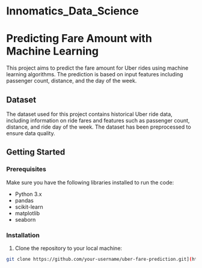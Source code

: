 # Innomatics_Data_Science

# Predicting Fare Amount with Machine Learning

This project aims to predict the fare amount for Uber rides using machine learning algorithms. The prediction is based on input features including passenger count, distance, and the day of the week.

## Dataset

The dataset used for this project contains historical Uber ride data, including information on ride fares and features such as passenger count, distance, and ride day of the week. The dataset has been preprocessed to ensure data quality.

## Getting Started

### Prerequisites

Make sure you have the following libraries installed to run the code:

- Python 3.x
- pandas
- scikit-learn
- matplotlib
- seaborn

### Installation

1. Clone the repository to your local machine:

```bash
git clone https://github.com/your-username/uber-fare-prediction.git](https://github.com/Swastik-Dubey/Innomatics_Data_Science/blob/main/Swastik_Dubey_Data_Science_Hiring_Challenge.ipynb
